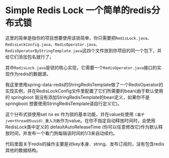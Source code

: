 # Simple Redis Lock 一个简单的redis分布式锁



这里的简单是指你的项目想要使用该锁简单，你只需要把`RedisLock.java`、`RedisLockConfig.java`、`RedisOperator.java`、`RedisOperatorByStringTemplate.java`这四个文件放到你项目的同一个包下，并给它们添加包名就行了。



其中`RedisLock.java`是锁的核心实现，它需要一个`RedisOperator.java`接口的实现作为redis的数据源。

我这里使用spring-data-redis的StringRedisTemplate做了一个RedisOperator的实现实例，并在RedisLockConfig文件里配置了它们所需要的bean(由于默认使用的 springboot 我没有添加StringRedisTemplate的bean定义，如果你不是springboot 想要使用StringRedisTemplate请自行定义它)。



这个分布式锁使用set nx ex 作为锁的基本功能，并在value处使用 `(基于jvm+thread的uuid)_重入次数`作为value。在你不指定自动释放时间时，会使用RedisLock类中定义的 defaultAutoReleaseTime (你可以任意修改它)作为默认释放时间，并发布一个看门狗每隔该时间的1/3来自动续约。



代码里面关于redis的操作主要是对key本身、string、发布订阅的，没有包含redis其他的数据结构。